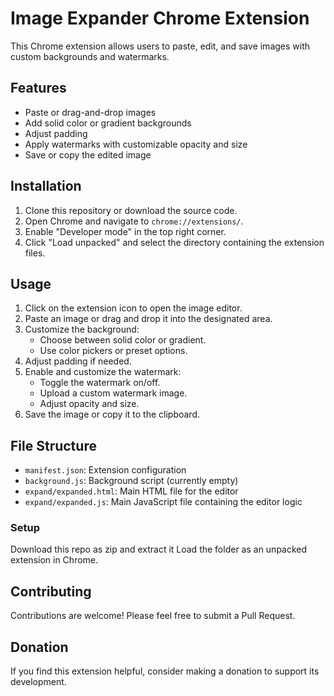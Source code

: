 # Image Expander Chrome Extension

This Chrome extension allows users to paste, edit, and save images with custom backgrounds and watermarks.

## Features

- Paste or drag-and-drop images
- Add solid color or gradient backgrounds
- Adjust padding
- Apply watermarks with customizable opacity and size
- Save or copy the edited image

## Installation

1. Clone this repository or download the source code.
2. Open Chrome and navigate to `chrome://extensions/`.
3. Enable "Developer mode" in the top right corner.
4. Click "Load unpacked" and select the directory containing the extension files.

## Usage

1. Click on the extension icon to open the image editor.
2. Paste an image or drag and drop it into the designated area.
3. Customize the background:
   - Choose between solid color or gradient.
   - Use color pickers or preset options.
4. Adjust padding if needed.
5. Enable and customize the watermark:
   - Toggle the watermark on/off.
   - Upload a custom watermark image.
   - Adjust opacity and size.
6. Save the image or copy it to the clipboard.

## File Structure

- `manifest.json`: Extension configuration
- `background.js`: Background script (currently empty)
- `expand/expanded.html`: Main HTML file for the editor
- `expand/expanded.js`: Main JavaScript file containing the editor logic

### Setup
 Download this repo as zip and extract it
 Load the folder as an unpacked extension in Chrome.

## Contributing

Contributions are welcome! Please feel free to submit a Pull Request.


## Donation

If you find this extension helpful, consider making a donation to support its development.

